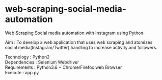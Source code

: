 # web-scraping-social-media-automation
Web Scraping Social media automation with Instagram using Python  

Aim :	To develop a web application that uses web scraping and atomizes social media(Instagram/Twitter) handling to increase activity and followers.   

Technology : Python3  
Dependencies : Selenium Webdriver  
Requirements : Python3.6 +
               Chrome/Firefox web Browser                 
Execute : app.py


